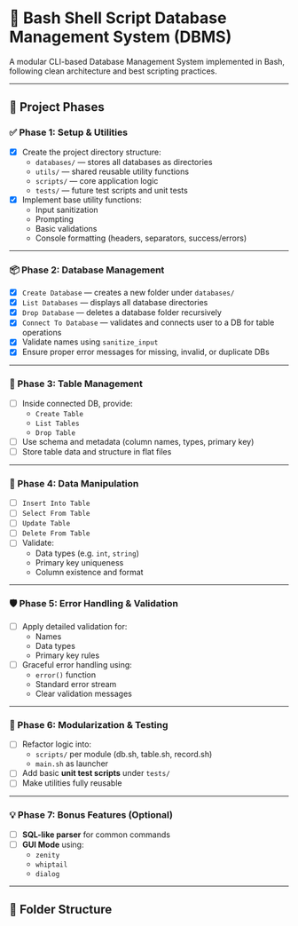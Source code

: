 # 📁 Bash Shell Script Database Management System (DBMS)
A modular CLI-based Database Management System implemented in Bash, following clean architecture and best scripting practices.

---

## 🚀 Project Phases

### ✅ Phase 1: Setup & Utilities
- [x] Create the project directory structure:
  - `databases/` — stores all databases as directories
  - `utils/` — shared reusable utility functions
  - `scripts/` — core application logic
  - `tests/` — future test scripts and unit tests
- [x] Implement base utility functions:
  - Input sanitization
  - Prompting
  - Basic validations
  - Console formatting (headers, separators, success/errors)

---

### 📦 Phase 2: Database Management
- [x] `Create Database` — creates a new folder under `databases/`
- [x] `List Databases` — displays all database directories
- [x] `Drop Database` — deletes a database folder recursively
- [x] `Connect To Database` — validates and connects user to a DB for table operations
- [x] Validate names using `sanitize_input`
- [x] Ensure proper error messages for missing, invalid, or duplicate DBs

---

### 📂 Phase 3: Table Management
- [ ] Inside connected DB, provide:
  - `Create Table`
  - `List Tables`
  - `Drop Table`
- [ ] Use schema and metadata (column names, types, primary key)
- [ ] Store table data and structure in flat files

---

### 🧮 Phase 4: Data Manipulation
- [ ] `Insert Into Table`
- [ ] `Select From Table`
- [ ] `Update Table`
- [ ] `Delete From Table`
- [ ] Validate:
  - Data types (e.g. `int`, `string`)
  - Primary key uniqueness
  - Column existence and format

---

### 🛡️ Phase 5: Error Handling & Validation
- [ ] Apply detailed validation for:
  - Names
  - Data types
  - Primary key rules
- [ ] Graceful error handling using:
  - `error()` function
  - Standard error stream
  - Clear validation messages

---

### 🧱 Phase 6: Modularization & Testing
- [ ] Refactor logic into:
  - `scripts/` per module (db.sh, table.sh, record.sh)
  - `main.sh` as launcher
- [ ] Add basic **unit test scripts** under `tests/`
- [ ] Make utilities fully reusable

---

### 💡 Phase 7: Bonus Features (Optional)
- [ ] **SQL-like parser** for common commands
- [ ] **GUI Mode** using:
  - `zenity`
  - `whiptail`
  - `dialog`

---

## 📁 Folder Structure


